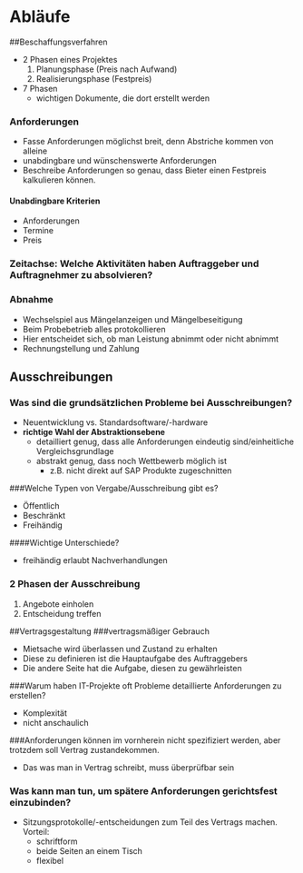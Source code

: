 # Abläufe
##Beschaffungsverfahren
* 2 Phasen eines Projektes
    1. Planungsphase (Preis nach Aufwand)
    2. Realisierungsphase (Festpreis)
* 7 Phasen
    * wichtigen Dokumente, die dort erstellt werden

### Anforderungen
* Fasse Anforderungen möglichst breit, denn Abstriche kommen von alleine
* unabdingbare und wünschenswerte Anforderungen
* Beschreibe Anforderungen so genau, dass Bieter einen Festpreis kalkulieren können.

#### Unabdingbare Kriterien
* Anforderungen
* Termine
* Preis

### Zeitachse: Welche Aktivitäten haben Auftraggeber und Auftragnehmer zu absolvieren?

### Abnahme
* Wechselspiel aus Mängelanzeigen und Mängelbeseitigung
* Beim Probebetrieb alles protokollieren
* Hier entscheidet sich, ob man Leistung abnimmt oder nicht abnimmt
* Rechnungstellung und Zahlung

## Ausschreibungen
### Was sind die grundsätzlichen Probleme bei Ausschreibungen?
* Neuentwicklung vs. Standardsoftware/-hardware
* **richtige Wahl der Abstraktionsebene**
    * detailliert genug, dass alle Anforderungen eindeutig sind/einheitliche Vergleichsgrundlage
    * abstrakt genug, dass noch Wettbewerb möglich ist
        * z.B. nicht direkt auf SAP Produkte zugeschnitten

###Welche Typen von Vergabe/Ausschreibung gibt es?
* Öffentlich
* Beschränkt
* Freihändig

####Wichtige Unterschiede?
* freihändig erlaubt Nachverhandlungen

### 2 Phasen der Ausschreibung
1. Angebote einholen
2. Entscheidung treffen

##Vertragsgestaltung
###vertragsmäßiger Gebrauch
* Mietsache wird überlassen und Zustand zu erhalten
* Diese zu definieren ist die Hauptaufgabe des Auftraggebers
* Die andere Seite hat die Aufgabe, diesen zu gewährleisten

###Warum haben IT-Projekte oft Probleme detaillierte Anforderungen zu erstellen?
* Komplexität
* nicht anschaulich

###Anforderungen können im vornherein nicht spezifiziert werden, aber trotzdem soll Vertrag zustandekommen.
* Das was man in Vertrag schreibt, muss überprüfbar sein

### Was kann man tun, um spätere Anforderungen gerichtsfest einzubinden?
* Sitzungsprotokolle/-entscheidungen zum Teil des Vertrags machen. Vorteil: 
    * schriftform
    * beide Seiten an einem Tisch
    * flexibel
